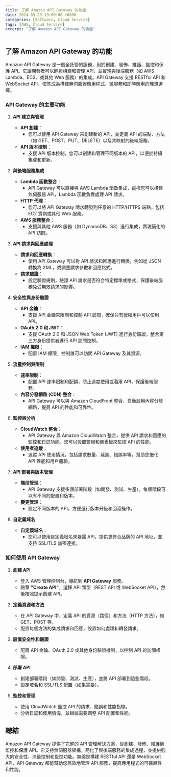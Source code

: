 ```yaml
---
title: 了解 Amazon API Gateway 的功能
date: 2024-03-23 19:00:00 +0800
categories: [Software, Cloud Service]
tags: [AWS, Cloud Service] 
excerpt: "了解 Amazon API Gateway 的功能"
---
```


## 了解 Amazon API Gateway 的功能

Amazon API Gateway 是一個全託管的服務，用於創建、發佈、維護、監控和保護 API。它讓開發者可以輕鬆構建和管理 API，並實現與後端服務（如 AWS Lambda、EC2、或其他 Web 服務）的集成。API Gateway 支援 RESTful API 和 WebSocket API，使其成為構建無伺服器應用程式、微服務和即時應用的理想選擇。

### **API Gateway 的主要功能**

1. **API 建立與管理**
   - **API 創建**：
     - 您可以使用 API Gateway 來創建新的 API，並定義 API 的端點、方法（如 GET、POST、PUT、DELETE）以及其映射的後端服務。
   - **API 版本控制**：
     - 支援 API 版本控制，您可以創建和管理不同版本的 API，以便於持續集成和更新。

2. **與後端服務集成**
   - **Lambda 函數整合**：
     - API Gateway 可以直接與 AWS Lambda 函數集成，這樣您可以構建無伺服器 API，Lambda 函數負責處理 API 請求。
   - **HTTP 代理**：
     - 您可以將 API Gateway 請求轉發到任意的 HTTP/HTTPS 端點，包括 EC2 實例或其他 Web 服務。
   - **AWS 服務整合**：
     - 支援與其他 AWS 服務（如 DynamoDB、S3）進行集成，實現簡化的 API 訪問。

3. **API 請求與回應處理**
   - **請求和回應轉換**：
     - 使用 API Gateway 可以對 API 請求和回應進行轉換，例如從 JSON 轉換為 XML，或調整請求參數和回應格式。
   - **請求驗證**：
     - 設定驗證規則，驗證 API 請求是否符合特定標準或格式，保護後端服務免受無效請求的影響。

4. **安全性與身份驗證**
   - **API 金鑰**：
     - 支援 API 金鑰來限制和控制 API 訪問，確保只有授權用戶可以使用 API。
   - **OAuth 2.0 和 JWT**：
     - 支援 OAuth 2.0 和 JSON Web Token (JWT) 進行身份驗證，整合第三方身份提供者進行 API 訪問控制。
   - **IAM 權限**：
     - 配置 IAM 權限，控制誰可以訪問 API Gateway 及其資源。

5. **流量控制與限制**
   - **速率限制**：
     - 配置 API 速率限制和配額，防止過度使用或濫用 API，保護後端服務。
   - **內容分發網路 (CDN) 整合**：
     - API Gateway 可以與 Amazon CloudFront 整合，自動啟用內容分發網路，提高 API 的性能和可靠性。

6. **監控與分析**
   - **CloudWatch 整合**：
     - API Gateway 與 Amazon CloudWatch 整合，提供 API 請求和回應的監控和日誌功能。您可以設置警報和儀表板來監控 API 的性能。
   - **使用者追蹤**：
     - 追蹤 API 使用情況，包括請求數量、延遲、錯誤率等，幫助您優化 API 性能和用戶體驗。

7. **API 部署與版本管理**
   - **階段管理**：
     - API Gateway 支援多個部署階段（如開發、測試、生產），每個階段可以有不同的配置和版本。
   - **變更管理**：
     - 設定不同版本的 API，方便進行版本升級和回滾操作。

8. **自定義域名**
   - **自定義域名**：
     - 您可以使用自定義域名來暴露 API，提供更符合品牌的 API 地址，並支持 SSL/TLS 加密連接。

### **如何使用 API Gateway**

1. **創建 API**
   - 登入 AWS 管理控制台，導航到 **API Gateway** 服務。
   - 點擊 **"Create API"**，選擇 API 類型（REST API 或 WebSocket API），然後按照提示創建 API。

2. **定義資源和方法**
   - 在 API Gateway 中，定義 API 的資源（路徑）和方法（HTTP 方法），如 GET、POST 等。
   - 配置每個方法的集成請求和回應，設置如何處理和轉發請求。

3. **設置安全性和驗證**
   - 配置 API 金鑰、OAuth 2.0 或其他身份驗證機制，以控制 API 的訪問權限。

4. **部署 API**
   - 創建部署階段（如開發、測試、生產），並將 API 部署到這些階段。
   - 設定域名和 SSL/TLS 配置（如果需要）。

5. **監控和管理**
   - 使用 CloudWatch 監控 API 的請求、錯誤和性能指標。
   - 分析日誌和使用情況，並根據需要調整 API 配置和性能。

## **總結**

Amazon API Gateway 提供了完整的 API 管理解決方案，從創建、發佈、維護到監控和保護 API。它支持無伺服器架構，簡化了與後端服務的集成過程，並提供強大的安全性、流量控制和監控功能。無論是構建 RESTful API 還是 WebSocket API，API Gateway 都能幫助您高效地管理 API 服務，提高應用程式的可擴展性和性能。
